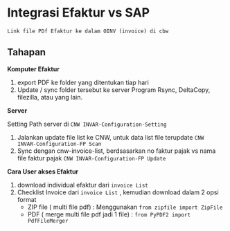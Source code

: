 # Integrasi Efaktur vs SAP

    Link file PDf Efaktur ke dalam OINV (invoice) di cbw


## Tahapan


**Komputer Efaktur**


1. export PDF ke folder yang ditentukan tiap hari 
2. Update / sync folder tersebut ke server 
   Program Rsync, DeltaCopy, filezilla, atau yang lain.

**Server**

Setting Path server di ```CNW INVAR-Configuration-Setting```

1. Jalankan update file list ke CNW, untuk data list file terupdate ```CNW INVAR-Configuration-FP Scan```
2. Sync dengan cnw-invoice-list, berdsasarkan no faktur pajak vs nama file faktur pajak ```CNW INVAR-Configuration-FP Update```


**Cara User akses Efaktur**

1. download individual efaktur dari ```invoice List```
2. Checklist Invoice dari ```invoice List``` , kemudian download dalam 2 opsi format 
   * ZIP file ( multi file pdf) : Menggunakan ```from zipfile import ZipFile```
   * PDF ( merge multi file pdf jadi 1 file) : ```from PyPDF2 import PdfFileMerger```
